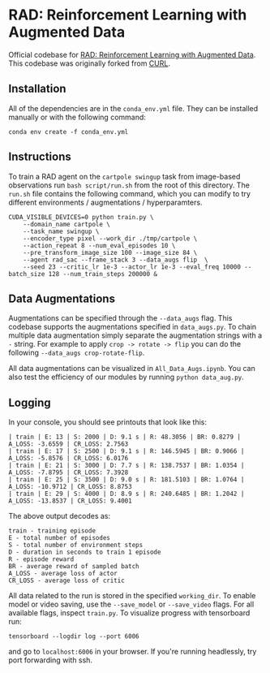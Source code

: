 # RAD: Reinforcement Learning with Augmented Data

Official codebase for [RAD: Reinforcement Learning with Augmented Data](https://mishalaskin.github.io/rad). This codebase was originally forked from [CURL](https://mishalaskin.github.io/curl).

## Installation 

All of the dependencies are in the `conda_env.yml` file. They can be installed manually or with the following command:

```
conda env create -f conda_env.yml
```

## Instructions
To train a RAD agent on the `cartpole swingup` task from image-based observations run `bash script/run.sh` from the root of this directory. The `run.sh` file contains the following command, which you can modify to try different environments / augmentations / hyperparamters.

```
CUDA_VISIBLE_DEVICES=0 python train.py \
    --domain_name cartpole \
    --task_name swingup \
    --encoder_type pixel --work_dir ./tmp/cartpole \
    --action_repeat 8 --num_eval_episodes 10 \
    --pre_transform_image_size 100 --image_size 84 \
    --agent rad_sac --frame_stack 3 --data_augs flip  \
    --seed 23 --critic_lr 1e-3 --actor_lr 1e-3 --eval_freq 10000 --batch_size 128 --num_train_steps 200000 &
```

## Data Augmentations 

Augmentations can be specified through the `--data_augs` flag. This codebase supports the augmentations specified in `data_augs.py`. To chain multiple data augmentation simply separate the augmentation strings with a `-` string. For example to apply `crop -> rotate -> flip` you can do the following `--data_augs crop-rotate-flip`. 

All data augmentations can be visualized in `All_Data_Augs.ipynb`. You can also test the efficiency of our modules by running `python data_aug.py`.


## Logging 

In your console, you should see printouts that look like this:

```
| train | E: 13 | S: 2000 | D: 9.1 s | R: 48.3056 | BR: 0.8279 | A_LOSS: -3.6559 | CR_LOSS: 2.7563
| train | E: 17 | S: 2500 | D: 9.1 s | R: 146.5945 | BR: 0.9066 | A_LOSS: -5.8576 | CR_LOSS: 6.0176
| train | E: 21 | S: 3000 | D: 7.7 s | R: 138.7537 | BR: 1.0354 | A_LOSS: -7.8795 | CR_LOSS: 7.3928
| train | E: 25 | S: 3500 | D: 9.0 s | R: 181.5103 | BR: 1.0764 | A_LOSS: -10.9712 | CR_LOSS: 8.8753
| train | E: 29 | S: 4000 | D: 8.9 s | R: 240.6485 | BR: 1.2042 | A_LOSS: -13.8537 | CR_LOSS: 9.4001
```
The above output decodes as:

```
train - training episode
E - total number of episodes 
S - total number of environment steps
D - duration in seconds to train 1 episode
R - episode reward
BR - average reward of sampled batch
A_LOSS - average loss of actor
CR_LOSS - average loss of critic
```

All data related to the run is stored in the specified `working_dir`. To enable model or video saving, use the `--save_model` or `--save_video` flags. For all available flags, inspect `train.py`. To visualize progress with tensorboard run:

```
tensorboard --logdir log --port 6006
```

and go to `localhost:6006` in your browser. If you're running headlessly, try port forwarding with ssh.

